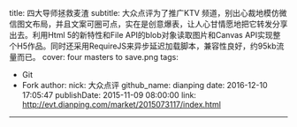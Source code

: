 title: 四大导师拯救麦渣
subtitle: 大众点评为了推广KTV 频道，别出心裁地模仿微信图文布局，并且文案可圈可点，实在是创意爆表，让人心甘情愿地把它转发分享出去。利用Html 5的新特性和File API的blob对象读取图片和Canvas API实现整个H5作品。同时还采用RequireJS来异步延迟加载脚本，兼容性良好，约95kb流量而已。
cover: four masters to save.png
tags:
  - Git
  - Fork
author:
  nick: 大众点评
  github_name: dianping
date: 2016-12-10 17:05:47
publishDate: 2015-11-09 08:00:00
link: http://evt.dianping.com/market/2015073117/index.html
---

<!-- more -->
